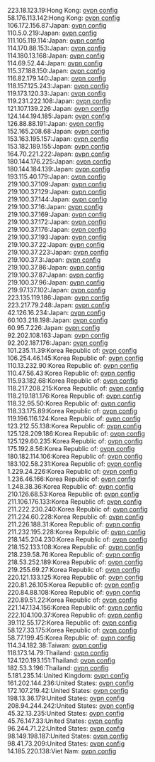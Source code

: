 223.18.123.19:Hong Kong: [ovpn config](vpn/223_18_123_19.ovpn)  
58.176.113.142:Hong Kong: [ovpn config](vpn/58_176_113_142.ovpn)  
106.172.156.87:Japan: [ovpn config](vpn/106_172_156_87.ovpn)  
110.5.0.219:Japan: [ovpn config](vpn/110_5_0_219.ovpn)  
111.105.119.114:Japan: [ovpn config](vpn/111_105_119_114.ovpn)  
114.170.88.153:Japan: [ovpn config](vpn/114_170_88_153.ovpn)  
114.180.13.168:Japan: [ovpn config](vpn/114_180_13_168.ovpn)  
114.69.52.44:Japan: [ovpn config](vpn/114_69_52_44.ovpn)  
115.37.188.150:Japan: [ovpn config](vpn/115_37_188_150.ovpn)  
116.82.179.140:Japan: [ovpn config](vpn/116_82_179_140.ovpn)  
118.157.125.243:Japan: [ovpn config](vpn/118_157_125_243.ovpn)  
119.173.120.33:Japan: [ovpn config](vpn/119_173_120_33.ovpn)  
119.231.222.108:Japan: [ovpn config](vpn/119_231_222_108.ovpn)  
121.107.139.226:Japan: [ovpn config](vpn/121_107_139_226.ovpn)  
124.144.194.185:Japan: [ovpn config](vpn/124_144_194_185.ovpn)  
126.88.88.191:Japan: [ovpn config](vpn/126_88_88_191.ovpn)  
152.165.208.68:Japan: [ovpn config](vpn/152_165_208_68.ovpn)  
153.163.195.157:Japan: [ovpn config](vpn/153_163_195_157.ovpn)  
153.182.189.155:Japan: [ovpn config](vpn/153_182_189_155.ovpn)  
164.70.221.222:Japan: [ovpn config](vpn/164_70_221_222.ovpn)  
180.144.176.225:Japan: [ovpn config](vpn/180_144_176_225.ovpn)  
180.144.184.139:Japan: [ovpn config](vpn/180_144_184_139.ovpn)  
193.115.40.179:Japan: [ovpn config](vpn/193_115_40_179.ovpn)  
219.100.37.109:Japan: [ovpn config](vpn/219_100_37_109.ovpn)  
219.100.37.129:Japan: [ovpn config](vpn/219_100_37_129.ovpn)  
219.100.37.144:Japan: [ovpn config](vpn/219_100_37_144.ovpn)  
219.100.37.16:Japan: [ovpn config](vpn/219_100_37_16.ovpn)  
219.100.37.169:Japan: [ovpn config](vpn/219_100_37_169.ovpn)  
219.100.37.172:Japan: [ovpn config](vpn/219_100_37_172.ovpn)  
219.100.37.176:Japan: [ovpn config](vpn/219_100_37_176.ovpn)  
219.100.37.193:Japan: [ovpn config](vpn/219_100_37_193.ovpn)  
219.100.37.22:Japan: [ovpn config](vpn/219_100_37_22.ovpn)  
219.100.37.223:Japan: [ovpn config](vpn/219_100_37_223.ovpn)  
219.100.37.3:Japan: [ovpn config](vpn/219_100_37_3.ovpn)  
219.100.37.86:Japan: [ovpn config](vpn/219_100_37_86.ovpn)  
219.100.37.87:Japan: [ovpn config](vpn/219_100_37_87.ovpn)  
219.100.37.96:Japan: [ovpn config](vpn/219_100_37_96.ovpn)  
219.97.137.102:Japan: [ovpn config](vpn/219_97_137_102.ovpn)  
223.135.119.186:Japan: [ovpn config](vpn/223_135_119_186.ovpn)  
223.217.79.248:Japan: [ovpn config](vpn/223_217_79_248.ovpn)  
42.126.16.234:Japan: [ovpn config](vpn/42_126_16_234.ovpn)  
60.103.218.198:Japan: [ovpn config](vpn/60_103_218_198.ovpn)  
60.95.7.226:Japan: [ovpn config](vpn/60_95_7_226.ovpn)  
92.202.108.163:Japan: [ovpn config](vpn/92_202_108_163.ovpn)  
92.202.187.176:Japan: [ovpn config](vpn/92_202_187_176.ovpn)  
101.235.11.39:Korea Republic of: [ovpn config](vpn/101_235_11_39.ovpn)  
106.254.46.145:Korea Republic of: [ovpn config](vpn/106_254_46_145.ovpn)  
110.13.232.90:Korea Republic of: [ovpn config](vpn/110_13_232_90.ovpn)  
110.47.56.43:Korea Republic of: [ovpn config](vpn/110_47_56_43.ovpn)  
115.93.182.68:Korea Republic of: [ovpn config](vpn/115_93_182_68.ovpn)  
118.217.208.215:Korea Republic of: [ovpn config](vpn/118_217_208_215.ovpn)  
118.219.181.176:Korea Republic of: [ovpn config](vpn/118_219_181_176.ovpn)  
118.32.95.50:Korea Republic of: [ovpn config](vpn/118_32_95_50.ovpn)  
118.33.175.89:Korea Republic of: [ovpn config](vpn/118_33_175_89.ovpn)  
119.196.116.124:Korea Republic of: [ovpn config](vpn/119_196_116_124.ovpn)  
123.212.55.138:Korea Republic of: [ovpn config](vpn/123_212_55_138.ovpn)  
125.128.209.186:Korea Republic of: [ovpn config](vpn/125_128_209_186.ovpn)  
125.129.60.235:Korea Republic of: [ovpn config](vpn/125_129_60_235.ovpn)  
175.192.8.56:Korea Republic of: [ovpn config](vpn/175_192_8_56.ovpn)  
180.182.114.106:Korea Republic of: [ovpn config](vpn/180_182_114_106.ovpn)  
183.102.58.231:Korea Republic of: [ovpn config](vpn/183_102_58_231.ovpn)  
1.229.24.226:Korea Republic of: [ovpn config](vpn/1_229_24_226.ovpn)  
1.236.46.166:Korea Republic of: [ovpn config](vpn/1_236_46_166.ovpn)  
1.248.38.36:Korea Republic of: [ovpn config](vpn/1_248_38_36.ovpn)  
210.126.68.53:Korea Republic of: [ovpn config](vpn/210_126_68_53.ovpn)  
211.106.176.133:Korea Republic of: [ovpn config](vpn/211_106_176_133.ovpn)  
211.222.230.240:Korea Republic of: [ovpn config](vpn/211_222_230_240.ovpn)  
211.224.60.228:Korea Republic of: [ovpn config](vpn/211_224_60_228.ovpn)  
211.226.188.31:Korea Republic of: [ovpn config](vpn/211_226_188_31.ovpn)  
211.232.195.228:Korea Republic of: [ovpn config](vpn/211_232_195_228.ovpn)  
218.145.204.230:Korea Republic of: [ovpn config](vpn/218_145_204_230.ovpn)  
218.152.133.108:Korea Republic of: [ovpn config](vpn/218_152_133_108.ovpn)  
218.239.58.76:Korea Republic of: [ovpn config](vpn/218_239_58_76.ovpn)  
218.53.252.189:Korea Republic of: [ovpn config](vpn/218_53_252_189.ovpn)  
219.255.69.27:Korea Republic of: [ovpn config](vpn/219_255_69_27.ovpn)  
220.121.133.125:Korea Republic of: [ovpn config](vpn/220_121_133_125.ovpn)  
220.81.26.105:Korea Republic of: [ovpn config](vpn/220_81_26_105.ovpn)  
220.84.88.108:Korea Republic of: [ovpn config](vpn/220_84_88_108.ovpn)  
220.89.51.22:Korea Republic of: [ovpn config](vpn/220_89_51_22.ovpn)  
221.147.134.156:Korea Republic of: [ovpn config](vpn/221_147_134_156.ovpn)  
222.104.100.37:Korea Republic of: [ovpn config](vpn/222_104_100_37.ovpn)  
39.112.55.172:Korea Republic of: [ovpn config](vpn/39_112_55_172.ovpn)  
58.127.33.175:Korea Republic of: [ovpn config](vpn/58_127_33_175.ovpn)  
58.77.199.45:Korea Republic of: [ovpn config](vpn/58_77_199_45.ovpn)  
114.34.182.38:Taiwan: [ovpn config](vpn/114_34_182_38.ovpn)  
118.173.14.79:Thailand: [ovpn config](vpn/118_173_14_79.ovpn)  
124.120.193.151:Thailand: [ovpn config](vpn/124_120_193_151.ovpn)  
182.53.3.196:Thailand: [ovpn config](vpn/182_53_3_196.ovpn)  
5.181.235.14:United Kingdom: [ovpn config](vpn/5_181_235_14.ovpn)  
161.202.144.236:United States: [ovpn config](vpn/161_202_144_236.ovpn)  
172.107.219.42:United States: [ovpn config](vpn/172_107_219_42.ovpn)  
198.13.36.179:United States: [ovpn config](vpn/198_13_36_179.ovpn)  
208.94.244.242:United States: [ovpn config](vpn/208_94_244_242.ovpn)  
45.32.13.235:United States: [ovpn config](vpn/45_32_13_235.ovpn)  
45.76.147.33:United States: [ovpn config](vpn/45_76_147_33.ovpn)  
96.244.71.22:United States: [ovpn config](vpn/96_244_71_22.ovpn)  
98.149.198.187:United States: [ovpn config](vpn/98_149_198_187.ovpn)  
98.41.73.209:United States: [ovpn config](vpn/98_41_73_209.ovpn)  
14.185.220.138:Viet Nam: [ovpn config](vpn/14_185_220_138.ovpn)  
